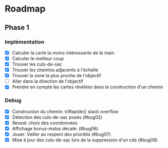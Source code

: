 # Roadmap

## Phase 1

### Implémentation

- [X] Calculer la carte la moins intéressante de la main
- [X] Calculer le meilleur coup
- [X] Trouver les culs-de-sac
- [X] Trouver les chemins adjacents à l'échelle
- [X] Trouver la zone la plus proche de l'objectif
- [ ] Aller dans la direction de l'objectif
- [X] Prendre en compte les cartes révélées dans la construction d'un chemin

### Debug

- [X] Construction du chemin: triRapide() stack overflow
- [X] Détection des culs-de-sac posés (#bug02)
- [X] Reveal: choix des coordonnées
- [X] Affichage bonus-malus décalé: (#bug06)
- [X] Jouer: Veiller au respect des priorités (#bug07)
- [X] Mise à jour des culs-de-sac lors de la suppression d'un cds (#bug08)